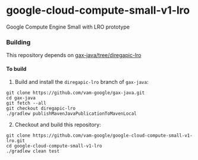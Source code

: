 # google-cloud-compute-small-v1-lro
Google Compute Engine Small with LRO prototype

### Building
This repository depends on [gax-java/tree/diregapic-lro](https://github.com/vam-google/gax-java/tree/diregapic-lro)

#### To build
1. Build and install the `diregapic-lro` branch of `gax-java`:
  ```    
  git clone https://github.com/vam-google/gax-java.git
  cd gax-java
  git fetch --all
  git checkout diregapic-lro
  ./gradlew publishMavenJavaPublicationToMavenLocal
  ```
2. Checkout and build this repository:
  ```
  git clone https://github.com/vam-google/google-cloud-compute-small-v1-lro.git
  cd google-cloud-compute-small-v1-lro
  ./gradlew clean test
  ```
